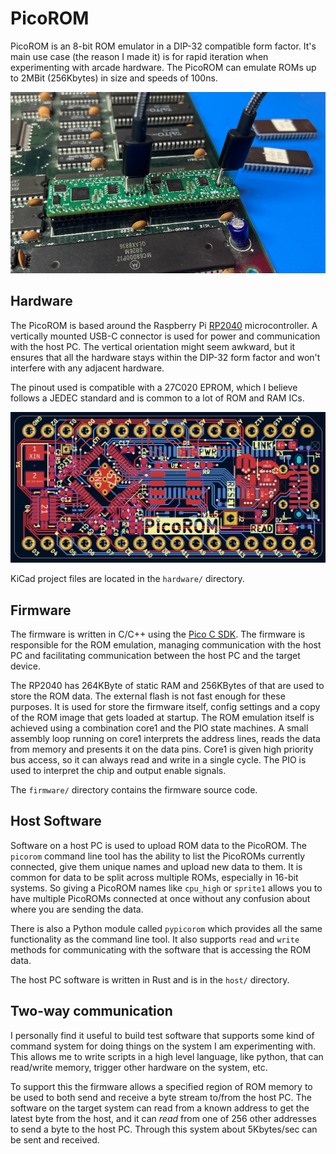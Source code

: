 # PicoROM
PicoROM is an 8-bit ROM emulator in a DIP-32 compatible form factor. It's main use case (the reason I made it) is for rapid iteration when experimenting with arcade hardware. The PicoROM can emulate ROMs up to 2MBit (256Kbytes) in size and speeds of 100ns. 

![The PicoROM in use](docs/in_use.jpg)

## Hardware
The PicoROM is based around the Raspberry Pi [RP2040](https://www.raspberrypi.com/products/rp2040/) microcontroller. A vertically mounted USB-C connector is used for power and communication with the host PC. The vertical orientation might seem awkward, but it ensures that all the hardware stays within the DIP-32 form factor and won't interfere with any adjacent hardware.

The pinout used is compatible with a 27C020 EPROM, which I believe follows a JEDEC standard and is common to a lot of ROM and RAM ICs.

![PCB Layout](docs/pcb_small.png)

KiCad project files are located in the `hardware/` directory.

## Firmware
The firmware is written in C/C++ using the [Pico C SDK](https://www.raspberrypi.com/documentation/pico-sdk/). The firmware is responsible for the ROM emulation, managing communication with the host PC and facilitating communication between the host PC and the target device.

The RP2040 has 264KByte of static RAM and 256KBytes of that are used to store the ROM data. The external flash is not fast enough for these purposes. It is used for store the firmware itself, config settings and a copy of the ROM image that gets loaded at startup. The ROM emulation itself is achieved using a combination core1 and the PIO state machines. A small assembly loop running on core1 interprets the address lines, reads the data from memory and presents it on the data pins. Core1 is given high priority bus access, so it can always read and write in a single cycle. The PIO is used to interpret the chip and output enable signals.

The `firmware/` directory contains the firmware source code.

## Host Software
Software on a host PC is used to upload ROM data to the PicoROM. The `picorom` command line tool has the ability to list the PicoROMs currently connected, give them unique names and upload new data to them. It is common for data to be split across multiple ROMs, especially in 16-bit systems. So giving a PicoROM names like `cpu_high` or `sprite1` allows you to have multiple PicoROMs connected at once without any confusion about where you are sending the data.

There is also a Python module called `pypicorom` which provides all the same functionality as the command line tool. It also supports `read` and `write` methods for communicating with the software that is accessing the ROM data.

The host PC software is written in Rust and is in the `host/` directory.

## Two-way communication
I personally find it useful to build test software that supports some kind of command system for doing things on the system I am experimenting with. This allows me to write scripts in a high level language, like python, that can read/write memory, trigger other hardware on the system, etc.

To support this the firmware allows a specified region of ROM memory to be used to both send and receive a byte stream to/from the host PC. The software on the target system can read from a known address to get the latest byte from the host, and it can *read* from one of 256 other addresses to send a byte to the host PC. Through this system about 5Kbytes/sec can be sent and received.

